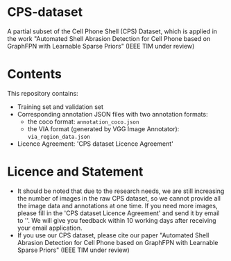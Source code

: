 # CPS-dataset
A partial subset of the Cell Phone Shell (CPS) Dataset, which is applied in the work "Automated Shell Abrasion Detection for Cell Phone based on GraphFPN with Learnable Sparse Priors" (IEEE TIM under review)

# Contents
This repository contains:
* Training set and validation set
* Corresponding annotation JSON files with two annotation formats: <br>
 	* the coco format: `annotation_coco.json` <br>
 	* the VIA format (generated by VGG Image Annotator): `via_region_data.json`
* Licence Agreement: 'CPS dataset Licence Agreement'

# Licence and Statement
* It should be noted that due to the research needs, we are still increasing the number of images in the raw CPS dataset, so we cannot provide all the image data and annotations at one time. If you need more images, please fill in the 'CPS dataset Licence Agreement' and send it by email to ''. We will give you feedback within 10 working days after receiving your email application.
* If you use our CPS dataset, please cite our paper "Automated Shell Abrasion Detection for Cell Phone based on GraphFPN with Learnable Sparse Priors" (IEEE TIM under review)
